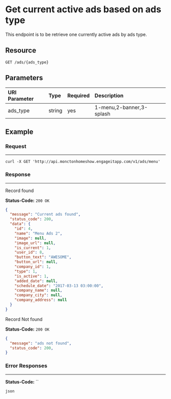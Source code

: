 # Get current active ads based on ads type

This endpoint is to be retrieve one currently active ads by ads type.

## Resource

```
GET /ads/{ads_type}
```

## Parameters

URI Parameter | Type | Required | Description
:------------ | :--- | :------- | :----------
ads_type      | string  | yes      | 1-menu,2-banner,3-splash

## Example

### Request

--------------------------------------------------------------------------------

```curl
curl -X GET 'http://api.monctonhomeshow.engageitapp.com/v1/ads/menu'
```

### Response

--------------------------------------------------------------------------------
Record found

**Status-Code:** `200 OK`

```json
{
  "message": "Current ads found",
  "status_code": 200,
  "data": {
    "id": 4,
    "name": "Menu Ads 2",
    "image": null,
    "image_url": null,
    "is_current": 1,
    "user_id": 8,
    "button_text": "AWESOME",
    "button_url": null,
    "company_id": 1,
    "type": 1,
    "is_active": 1,
    "added_date": null,
    "schedule_date": "2017-03-13 03:00:00",
    "company_name": null,
    "company_city": null,
    "company_address": null
  }
}
```

Record Not found

**Status-Code:** `200 OK`

```json
{
  "message": "ads not found",
  "status_code": 200,
}
```
### Error Responses

--------------------------------------------------------------------------------

**Status-Code:** ``

`json`
